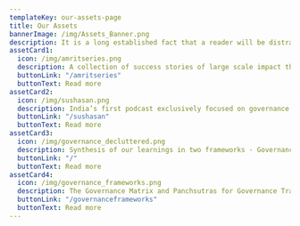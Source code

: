```yaml
---
templateKey: our-assets-page
title: Our Assets
bannerImage: /img/Assets_Banner.png
description: It is a long established fact that a reader will be distracted by the readable content of a page when looking at its layout. The point of using Lorem Ipsum is that it has a more-or-less normal distribution of letters
assetCard1:
  icon: /img/amritseries.png
  description: A collection of success stories of large scale impact through our work across domains and states.
  buttonLink: "/amritseries"
  buttonText: Read more
assetCard2:
  icon: /img/sushasan.png
  description: India’s first podcast exclusively focused on governance
  buttonLink: "/sushasan"
  buttonText: Read more
assetCard3:
  icon: /img/governance_decluttered.png
  description: Synthesis of our learnings in two frameworks - Governance Matrix & Panchsutras for Governance Transformation
  buttonLink: "/"
  buttonText: Read more
assetCard4:
  icon: /img/governance_frameworks.png
  description: The Governance Matrix and Panchsutras for Governance Transformation
  buttonLink: "/governanceframeworks"
  buttonText: Read more
---
```

